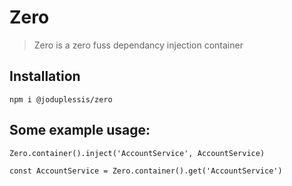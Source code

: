 
# Zero

> Zero is a zero fuss dependancy injection container

## Installation
```
npm i @joduplessis/zero
```

## Some example usage:
```
Zero.container().inject('AccountService', AccountService)

const AccountService = Zero.container().get('AccountService')
```
